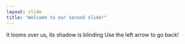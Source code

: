 ```yaml
---
layout: slide
title: "Welcome to our second slide!"
---
```

It looms over us, its shadow is blinding
Use the left arrow to go back!